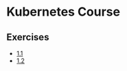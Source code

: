 # Kubernetes Course

## Exercises

- [1.1](https://github.com/Axl-91/kubernetes-course/tree/1.1)
- [1.2](#)
